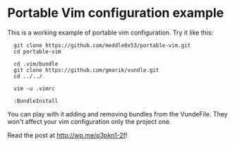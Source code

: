 # Portable Vim configuration example

This is a working example of portable vim configuration.
Try it like this:
`````
  git clone https://github.com/meddle0x53/portable-vim.git
  cd portable-vim
  
  cd .vim/bundle
  git clone https://github.com/gmarik/vundle.git
  cd ../../
  
  vim -u .vimrc
  
  :BundleInstall
`````
You can play with it adding and removing bundles from the VundeFile. They won't affect your vim configuration only the project one.

Read the post at http://wp.me/p3pkn1-2f!
